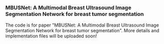 ### MBUSNet: **A Multimodal Breast Ultrasound Image Segmentation Network for breast tumor segmentation**
The code is for paper "MBUSNet: A Multimodal Breast Ultrasound Image Segmentation Network for breast tumor segmentation". More details and implementation files will be uploaded soon!
